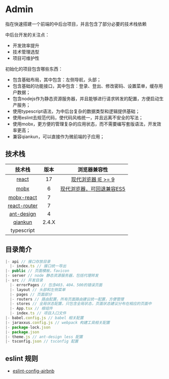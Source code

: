 # Admin

指在快速搭建一个前端的中后台项目，并且包含了部分必要的技术栈依赖

中后台开发的关注点：
* 开发效率提升
* 技术管理选型
* 项目可维护性

初始化的项目包含哪些东西：
* 包含基础布局，其中包含：左侧导航，头部；
* 包含基础的功能接口，其中包含：登录、登出、修改密码、设置菜单，缓存用户数据；
* 包含nodejs作为静态资源服务器，并且能够进行请求转发的配置，方便启动生产服务；
* 使用typescript语法，为中后台复杂的数据类型和逻辑提供基础；
* 使用eslint去规范代码，使代码风格统一，并且远离不安全的写法；
* 使用mobx，更方便的管理复杂的应用状态，而不需要编写套版语法，开发效率更高；
* 兼容qiankun，可以直接作为微前端的子应用；

## 技术栈

| 技术栈 | 版本 | 浏览器兼容性 |
|:-----:|:-----:|:-----:|
| [react](https://zh-hans.reactjs.org/docs/getting-started.html) | 17 | [现代浏览器 IE >= 9](https://zh-hans.reactjs.org/docs/react-dom.html#browser-support) |
| [mobx](https://zh.mobx.js.org/README.html) | 6 | [现代浏览器，可回退兼容ES5](https://zh.mobx.js.org/installation.html#%E5%9C%A8%E8%BE%83%E6%97%A7%E7%9A%84javascript%E7%8E%AF%E5%A2%83%E4%B8%AD%E4%BD%BF%E7%94%A8mobx) |
| [mobx-react](https://github.com/mobxjs/mobx-react) | 7 |  |
| [react-router](https://reactrouter.com/web/guides/quick-start) | 7 |  |
| [ant-design](https://ant.design/components/overview-cn/) | 4 |  |
| [qiankun](https://qiankun.umijs.org/zh/guide) | 2.4.X |  |
| typescript |  |  |

## 目录简介
```javascript
|- api // 接口存放目录
  |- index.ts // 接口统一导出
|- public // 页面模板，favicon
|- server // node 静态资源服务器，包括代理转发
|- src // 开发目录
  |- errorPages // 包含403、404、500的错误页面
  |- layout // 头部和左侧菜单
  |- pages // 页面部分
  |- routers // 路由配置，所有页面路由建议统一配置，方便管理
  |- stores // 全局状态配置，只包含全局状态，页面状态建议分布在相应的页面中
  |- App.tsx // 根组件
  |- index.ts // 项目入口文件
|- babel.config.js // babel 相关配置
|- jaraxxus.config.js // webpack 构建工具相关配置
|- package-lock.json
|- package.json
|- theme.js // ant-design less 配置
|- tsconfig.json // tsconfig 配置
```

## eslint 规则
* [eslint-config-airbnb](https://github.com/airbnb/javascript)
